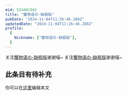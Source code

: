 ```yaml
---
mid: 524401942
title: "蟹物语の-缺舰版"
pubDate: "2024-11-04T11:26:46.288Z"
updatedDate: "2024-11-04T11:26:46.288Z"
profile:
  {
    Nickname: ["蟹物语の-缺舰版"],
  }
---
```


关注[蟹物语の-缺舰版](https://space.bilibili.com/524401942)谢谢喵~ 关注[蟹物语の-缺舰版](https://space.bilibili.com/524401942)谢谢喵~

## 此条目有待补充
你可以在[这里](https://github.com/Yuhanawa/VTuber.ICU-Content/edit/master/v/蟹物语の-缺舰版/index.md)编辑本文
